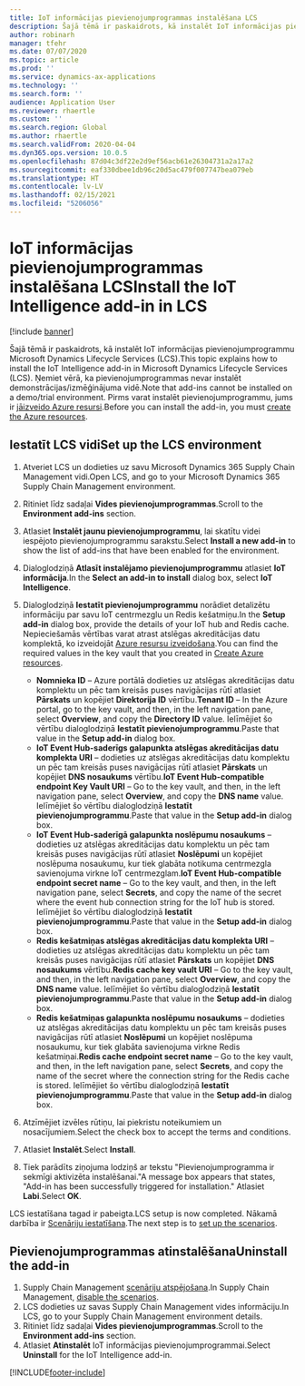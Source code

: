 ```yaml
---
title: IoT informācijas pievienojumprogrammas instalēšana LCS
description: Šajā tēmā ir paskaidrots, kā instalēt IoT informācijas pievienojumprogrammu Microsoft Dynamics Lifecycle Services (LCS).
author: robinarh
manager: tfehr
ms.date: 07/07/2020
ms.topic: article
ms.prod: ''
ms.service: dynamics-ax-applications
ms.technology: ''
ms.search.form: ''
audience: Application User
ms.reviewer: rhaertle
ms.custom: ''
ms.search.region: Global
ms.author: rhaertle
ms.search.validFrom: 2020-04-04
ms.dyn365.ops.version: 10.0.5
ms.openlocfilehash: 87d04c3df22e2d9ef56acb61e26304731a2a17a2
ms.sourcegitcommit: eaf330dbee1db96c20d5ac479f007747bea079eb
ms.translationtype: HT
ms.contentlocale: lv-LV
ms.lasthandoff: 02/15/2021
ms.locfileid: "5206056"
---
```

# <a name="install-the-iot-intelligence-add-in-in-lcs"></a><span data-ttu-id="8e552-103">IoT informācijas pievienojumprogrammas instalēšana LCS</span><span class="sxs-lookup"><span data-stu-id="8e552-103">Install the IoT Intelligence add-in in LCS</span></span>

[!include [banner](../../includes/banner.md)]

<span data-ttu-id="8e552-104">Šajā tēmā ir paskaidrots, kā instalēt IoT informācijas pievienojumprogrammu Microsoft Dynamics Lifecycle Services (LCS).</span><span class="sxs-lookup"><span data-stu-id="8e552-104">This topic explains how to install the IoT Intelligence add-in in Microsoft Dynamics Lifecycle Services (LCS).</span></span> <span data-ttu-id="8e552-105">Ņemiet vērā, ka pievienojumprogrammas nevar instalēt demonstrācijas/izmēģinājuma vidē.</span><span class="sxs-lookup"><span data-stu-id="8e552-105">Note that add-ins cannot be installed on a demo/trial environment.</span></span> <span data-ttu-id="8e552-106">Pirms varat instalēt pievienojumprogrammu, jums ir [jāizveido Azure resursi](iot-azure-setup.md).</span><span class="sxs-lookup"><span data-stu-id="8e552-106">Before you can install the add-in, you must [create the Azure resources](iot-azure-setup.md).</span></span>

## <a name="set-up-the-lcs-environment"></a><span data-ttu-id="8e552-107">Iestatīt LCS vidi</span><span class="sxs-lookup"><span data-stu-id="8e552-107">Set up the LCS environment</span></span>

1. <span data-ttu-id="8e552-108">Atveriet LCS un dodieties uz savu Microsoft Dynamics 365 Supply Chain Management vidi.</span><span class="sxs-lookup"><span data-stu-id="8e552-108">Open LCS, and go to your Microsoft Dynamics 365 Supply Chain Management environment.</span></span>
2. <span data-ttu-id="8e552-109">Ritiniet līdz sadaļai **Vides pievienojumprogrammas**.</span><span class="sxs-lookup"><span data-stu-id="8e552-109">Scroll to the **Environment add-ins** section.</span></span>
3. <span data-ttu-id="8e552-110">Atlasiet **Instalēt jaunu pievienojumprogrammu**, lai skatītu videi iespējoto pievienojumprogrammu sarakstu.</span><span class="sxs-lookup"><span data-stu-id="8e552-110">Select **Install a new add-in** to show the list of add-ins that have been enabled for the environment.</span></span>
4. <span data-ttu-id="8e552-111">Dialoglodziņā **Atlasīt instalējamo pievienojumprogrammu** atlasiet **IoT informācija**.</span><span class="sxs-lookup"><span data-stu-id="8e552-111">In the **Select an add-in to install** dialog box, select **IoT Intelligence**.</span></span>
5. <span data-ttu-id="8e552-112">Dialoglodziņā **Iestatīt pievienojumprogrammu** norādiet detalizētu informāciju par savu IoT centrmezglu un Redis kešatmiņu.</span><span class="sxs-lookup"><span data-stu-id="8e552-112">In the **Setup add-in** dialog box, provide the details of your IoT hub and Redis cache.</span></span> <span data-ttu-id="8e552-113">Nepieciešamās vērtības varat atrast atslēgas akreditācijas datu komplektā, ko izveidojāt [Azure resursu izveidošana](iot-azure-setup.md).</span><span class="sxs-lookup"><span data-stu-id="8e552-113">You can find the required values in the key vault that you created in [Create Azure resources](iot-azure-setup.md).</span></span>

    + <span data-ttu-id="8e552-114">**Nomnieka ID** – Azure portālā dodieties uz atslēgas akreditācijas datu komplektu un pēc tam kreisās puses navigācijas rūtī atlasiet **Pārskats** un kopējiet **Direktorija ID** vērtību.</span><span class="sxs-lookup"><span data-stu-id="8e552-114">**Tenant ID** – In the Azure portal, go to the key vault, and then, in the left navigation pane, select **Overview**, and copy the **Directory ID** value.</span></span> <span data-ttu-id="8e552-115">Ielīmējiet šo vērtību dialoglodziņā **Iestatīt pievienojumprogrammu**.</span><span class="sxs-lookup"><span data-stu-id="8e552-115">Paste that value in the **Setup add-in** dialog box.</span></span>
    + <span data-ttu-id="8e552-116">**IoT Event Hub-saderīgs galapunkta atslēgas akreditācijas datu komplekta URI** – dodieties uz atslēgas akreditācijas datu komplektu un pēc tam kreisās puses navigācijas rūtī atlasiet **Pārskats** un kopējiet **DNS nosaukums** vērtību.</span><span class="sxs-lookup"><span data-stu-id="8e552-116">**IoT Event Hub-compatible endpoint Key Vault URI** – Go to the key vault, and then, in the left navigation pane, select **Overview**, and copy the **DNS name** value.</span></span> <span data-ttu-id="8e552-117">Ielīmējiet šo vērtību dialoglodziņā **Iestatīt pievienojumprogrammu**.</span><span class="sxs-lookup"><span data-stu-id="8e552-117">Paste that value in the **Setup add-in** dialog box.</span></span>
    + <span data-ttu-id="8e552-118">**IoT Event Hub-saderīgā galapunkta noslēpumu nosaukums** – dodieties uz atslēgas akreditācijas datu komplektu un pēc tam kreisās puses navigācijas rūtī atlasiet **Noslēpumi** un kopējiet noslēpuma nosaukumu, kur tiek glabāta notikuma centrmezgla savienojuma virkne IoT centrmezglam.</span><span class="sxs-lookup"><span data-stu-id="8e552-118">**IoT Event Hub-compatible endpoint secret name** – Go to the key vault, and then, in the left navigation pane, select **Secrets**, and copy the name of the secret where the event hub connection string for the IoT hub is stored.</span></span> <span data-ttu-id="8e552-119">Ielīmējiet šo vērtību dialoglodziņā **Iestatīt pievienojumprogrammu**.</span><span class="sxs-lookup"><span data-stu-id="8e552-119">Paste that value in the **Setup add-in** dialog box.</span></span>
    + <span data-ttu-id="8e552-120">**Redis kešatmiņas atslēgas akreditācijas datu komplekta URI** – dodieties uz atslēgas akreditācijas datu komplektu un pēc tam kreisās puses navigācijas rūtī atlasiet **Pārskats** un kopējiet **DNS nosaukums** vērtību.</span><span class="sxs-lookup"><span data-stu-id="8e552-120">**Redis cache key vault URI** – Go to the key vault, and then, in the left navigation pane, select **Overview**, and copy the **DNS name** value.</span></span> <span data-ttu-id="8e552-121">Ielīmējiet šo vērtību dialoglodziņā **Iestatīt pievienojumprogrammu**.</span><span class="sxs-lookup"><span data-stu-id="8e552-121">Paste that value in the **Setup add-in** dialog box.</span></span>
    + <span data-ttu-id="8e552-122">**Redis kešatmiņas galapunkta noslēpumu nosaukums** – dodieties uz atslēgas akreditācijas datu komplektu un pēc tam kreisās puses navigācijas rūtī atlasiet **Noslēpumi** un kopējiet noslēpuma nosaukumu, kur tiek glabāta savienojuma virkne Redis kešatmiņai.</span><span class="sxs-lookup"><span data-stu-id="8e552-122">**Redis cache endpoint secret name** – Go to the key vault, and then, in the left navigation pane, select **Secrets**, and copy the name of the secret where the connection string for the Redis cache is stored.</span></span> <span data-ttu-id="8e552-123">Ielīmējiet šo vērtību dialoglodziņā **Iestatīt pievienojumprogrammu**.</span><span class="sxs-lookup"><span data-stu-id="8e552-123">Paste that value in the **Setup add-in** dialog box.</span></span>

6. <span data-ttu-id="8e552-124">Atzīmējiet izvēles rūtiņu, lai piekristu noteikumiem un nosacījumiem.</span><span class="sxs-lookup"><span data-stu-id="8e552-124">Select the check box to accept the terms and conditions.</span></span>
7. <span data-ttu-id="8e552-125">Atlasiet **Instalēt**.</span><span class="sxs-lookup"><span data-stu-id="8e552-125">Select **Install**.</span></span>
8. <span data-ttu-id="8e552-126">Tiek parādīts ziņojuma lodziņš ar tekstu "Pievienojumprogramma ir sekmīgi aktivizēta instalēšanai."</span><span class="sxs-lookup"><span data-stu-id="8e552-126">A message box appears that states, "Add-in has been successfully triggered for installation."</span></span> <span data-ttu-id="8e552-127">Atlasiet **Labi**.</span><span class="sxs-lookup"><span data-stu-id="8e552-127">Select **OK**.</span></span>

<span data-ttu-id="8e552-128">LCS iestatīšana tagad ir pabeigta.</span><span class="sxs-lookup"><span data-stu-id="8e552-128">LCS setup is now completed.</span></span> <span data-ttu-id="8e552-129">Nākamā darbība ir [Scenāriju iestatīšana](iot-scenario-setup.md).</span><span class="sxs-lookup"><span data-stu-id="8e552-129">The next step is to [set up the scenarios](iot-scenario-setup.md).</span></span>

## <a name="uninstall-the-add-in"></a><a id="uninstall-addin"></a><span data-ttu-id="8e552-130">Pievienojumprogrammas atinstalēšana</span><span class="sxs-lookup"><span data-stu-id="8e552-130">Uninstall the add-in</span></span>

1. <span data-ttu-id="8e552-131">Supply Chain Management [scenāriju atspējošana](iot-scenario-setup.md#disable-a-scenario).</span><span class="sxs-lookup"><span data-stu-id="8e552-131">In Supply Chain Management, [disable the scenarios](iot-scenario-setup.md#disable-a-scenario).</span></span>
2. <span data-ttu-id="8e552-132">LCS dodieties uz savas Supply Chain Management vides informāciju.</span><span class="sxs-lookup"><span data-stu-id="8e552-132">In LCS, go to your Supply Chain Management environment details.</span></span>
3. <span data-ttu-id="8e552-133">Ritiniet līdz sadaļai **Vides pievienojumprogrammas**.</span><span class="sxs-lookup"><span data-stu-id="8e552-133">Scroll to the **Environment add-ins** section.</span></span>
4. <span data-ttu-id="8e552-134">Atlasiet **Atinstalēt** IoT informācijas pievienojumprogrammai.</span><span class="sxs-lookup"><span data-stu-id="8e552-134">Select **Uninstall** for the IoT Intelligence add-in.</span></span>


[!INCLUDE[footer-include](../../includes/footer-banner.md)]